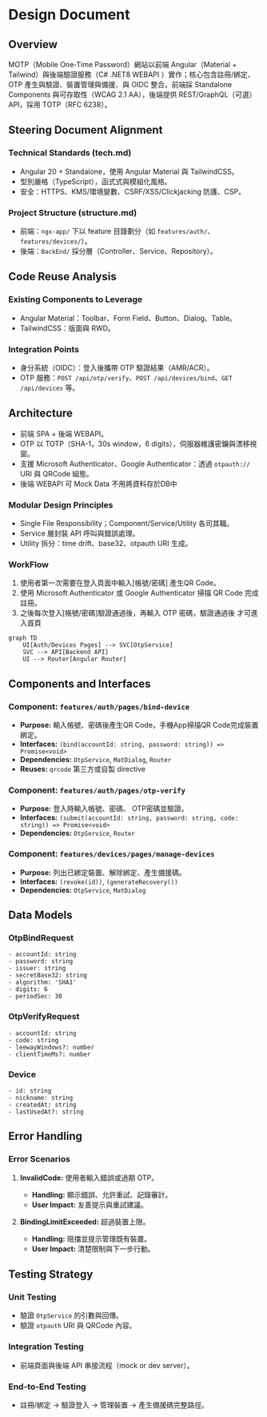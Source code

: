 # Design Document

## Overview

MOTP（Mobile One-Time Password）網站以前端 Angular（Material + Tailwind）與後端驗證服務（C# .NET8 WEBAPI  ）實作；核心包含註冊/綁定、OTP 產生與驗證、裝置管理與備援、與 OIDC 整合。前端採 Standalone Components 與可存取性（WCAG 2.1 AA），後端提供 REST/GraphQL（可選）API，採用 TOTP（RFC 6238）。

## Steering Document Alignment

### Technical Standards (tech.md)
- Angular 20 + Standalone，使用 Angular Material 與 TailwindCSS。
- 型別嚴格（TypeScript），函式式與模組化風格。
- 安全：HTTPS、KMS/環境變數、CSRF/XSS/Clickjacking 防護、CSP。

### Project Structure (structure.md)
- 前端：`ngx-app/` 下以 feature 目錄劃分（如 `features/auth/`、`features/devices/`）。
- 後端：`BackEnd/` 採分層（Controller、Service、Repository）。

## Code Reuse Analysis

### Existing Components to Leverage
- Angular Material：Toolbar、Form Field、Button、Dialog、Table。
- TailwindCSS：版面與 RWD。

### Integration Points
- 身分系統（OIDC）：登入後攜帶 OTP 驗證結果（AMR/ACR）。
- OTP 服務：`POST /api/otp/verify`、`POST /api/devices/bind`、`GET /api/devices` 等。

## Architecture

- 前端 SPA + 後端 WEBAPI。
- OTP 以 TOTP（SHA-1，30s window，6 digits），伺服器維護密鑰與漂移視窗。
- 支援 Microsoft Authenticator、Google Authenticator：透過 `otpauth://` URI 與 QRCode 組態。
- 後端 WEBAPI 可 Mock Data 不用將資料存於DB中

### Modular Design Principles
- Single File Responsibility；Component/Service/Utility 各司其職。
- Service 層封裝 API 呼叫與錯誤處理。
- Utility 拆分：time drift、base32、otpauth URI 生成。

### WorkFlow
1. 使用者第一次需要在登入頁面中輸入[帳號/密碼] 產生QR Code。
2. 使用  Microsoft Authenticator 或 Google Authenticator 掃描 QR Code 完成註冊。
3. 之後每次登入[帳號/密碼]驗證通過後，再輸入 OTP 密碼，驗證通過後 才可進入首頁

```mermaid
graph TD
    UI[Auth/Devices Pages] --> SVC[OtpService]
    SVC --> API[Backend API]
    UI --> Router[Angular Router]
```

## Components and Interfaces

### Component: `features/auth/pages/bind-device`
- **Purpose:** 輸入帳號、密碼後產生QR Code，手機App掃描QR Code完成裝置綁定。
- **Interfaces:** `(bind(accountId: string, password: string)) => Promise<void>`
- **Dependencies:** `OtpService`, `MatDialog`, `Router`
- **Reuses:** `qrcode` 第三方或自製 directive

### Component: `features/auth/pages/otp-verify`
- **Purpose:** 登入時輸入帳號、密碼、 OTP密碼並驗證。
- **Interfaces:** `(submit(accountId: string, password: string, code: string)) => Promise<void>`
- **Dependencies:** `OtpService`, `Router`

### Component: `features/devices/pages/manage-devices`
- **Purpose:** 列出已綁定裝置、解除綁定、產生備援碼。
- **Interfaces:** `(revoke(id))`, `(generateRecovery())`
- **Dependencies:** `OtpService`, `MatDialog`

## Data Models

### OtpBindRequest
```
- accountId: string
- password: string
- issuer: string
- secretBase32: string
- algorithm: 'SHA1'
- digits: 6
- periodSec: 30
```

### OtpVerifyRequest
```
- accountId: string
- code: string
- leewayWindows?: number
- clientTimeMs?: number
```

### Device
```
- id: string
- nickname: string
- createdAt: string
- lastUsedAt?: string
```

## Error Handling

### Error Scenarios
1. **InvalidCode:** 使用者輸入錯誤或過期 OTP。
   - **Handling:** 顯示錯誤、允許重試、記錄審計。
   - **User Impact:** 友善提示與重試建議。

2. **BindingLimitExceeded:** 超過裝置上限。
   - **Handling:** 阻擋並提示管理既有裝置。
   - **User Impact:** 清楚限制與下一步行動。

## Testing Strategy

### Unit Testing
- 驗證 `OtpService` 的引數與回傳。
- 驗證 `otpauth` URI 與 QRCode 內容。

### Integration Testing
- 前端頁面與後端 API 串接流程（mock or dev server）。

### End-to-End Testing
- 註冊/綁定 → 驗證登入 → 管理裝置 → 產生備援碼完整路徑。 